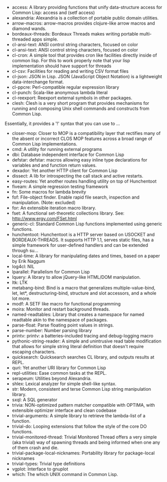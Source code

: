 <!-- list generated automatically. -->
- access: A library providing functions that unify data-structure access for Common Lisp: access and (setf access)
- alexandria: Alexandria is a collection of portable public domain utilities.
- arrow-macros: arrow-macros provides clojure-like arrow macros and diamond wands.
- bordeaux-threads: Bordeaux Threads makes writing portable multi-threaded apps simple.
- cl-ansi-text: ANSI control string characters, focused on color
- cl-ansi-text: ANSI control string characters, focused on color
- cl-cron: A simple tool that provides cron like facilities directly inside of common lisp. For this to work properly note that your lisp implementation should have support for threads
- cl-csv: Facilities for reading and writing CSV format files
- cl-json: JSON in Lisp. JSON (JavaScript Object Notation) is a lightweight data-interchange format.
- cl-ppcre: Perl-compatible regular expression library
- cl-punch: Scala-like anonymous lambda literal
- cl-reexport: Reexport external symbols in other packages.
- clesh: Clesh is a very short program that provides
  mechanisms for running and composing Unix shell commands and
  constructs from Common Lisp.

Essentially, it provides a '!' syntax that you can use to ...
- closer-mop: Closer to MOP is a compatibility layer that rectifies many of the absent or incorrect CLOS MOP features across a broad range of Common Lisp implementations.
- cmd: A utility for running external programs
- dbi: Database independent interface for Common Lisp
- defstar: defstar: macros allowing easy inline type declarations for
variables and and function return values.
- dexador: Yet another HTTP client for Common Lisp
- dissect: A lib for introspecting the call stack and active restarts.
- easy-routes: Yet another routes handling utility on top of Hunchentoot
- fiveam: A simple regression testing framework
- fn: Some macros for lambda brevity
- fof: File-object finder. Enable rapid file search, inspection and manipulation. (Note: excluded)
- for: An extensible iteration macro library.
- fset: A functional set-theoretic collections library.
See: http://www.ergy.com/FSet.html
- generic-cl: Standard Common Lisp functions implemented using generic functions.
- hunchentoot: Hunchentoot is a HTTP server based on USOCKET and
  BORDEAUX-THREADS.  It supports HTTP 1.1, serves static files, has a
  simple framework for user-defined handlers and can be extended
  through su...
- local-time: A library for manipulating dates and times, based on a paper by Erik Naggum
- log4cl: NIL
- lparallel: Parallelism for Common Lisp
- lquery: A library to allow jQuery-like HTML/DOM manipulation.
- ltk: LTK
- metabang-bind: Bind is a macro that generalizes multiple-value-bind, let, let*, destructuring-bind, structure and slot accessors, and a whole lot more.
- modf: A SETF like macro for functional programming
- moira: Monitor and restart background threads.
- named-readtables: Library that creates a namespace for named readtable
  akin to the namespace of packages.
- parse-float: Parse floating point values in strings.
- parse-number: Number parsing library
- printv: printv: a batteries-included tracing and debug-logging macro
- pythonic-string-reader: A simple and unintrusive read table modification that allows for
simple string literal definition that doesn't require escaping characters.
- quicksearch: Quicksearch searches CL library, and outputs results at REPL.
- quri: Yet another URI library for Common Lisp
- repl-utilities: Ease common tasks at the REPL.
- serapeum: Utilities beyond Alexandria.
- shlex: Lexical analyzer for simple shell-like syntax.
- str: Modern, consistent and terse Common Lisp string manipulation library.
- sxql: A SQL generator
- trivia: NON-optimized pattern matcher compatible with OPTIMA, with extensible optimizer interface and clean codebase
- trivial-arguments: A simple library to retrieve the lambda-list of a function.
- trivial-do: Looping extensions that follow the style of the core DO functions.
- trivial-monitored-thread: Trivial Monitored Thread offers a very simple (aka trivial) way of spawning threads and being informed when one any of them crash and die.
- trivial-package-local-nicknames: Portability library for package-local nicknames
- trivial-types: Trivial type definitions
- vgplot: Interface to gnuplot
- which: The which UNIX command in Common Lisp.
